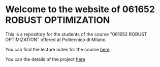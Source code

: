 # Welcome to the website of 061652 ROBUST OPTIMIZATION

This is a repository for the students of the course "061652 ROBUST OPTIMIZATION" offered at Politecnico di Milano.

You can find the lecture notes for the course [here](http://tintin.hec.ca/pages/erick.delage/MATH80624_LectureNotes.pdf)

You can the details of the project [here](./project.md)

